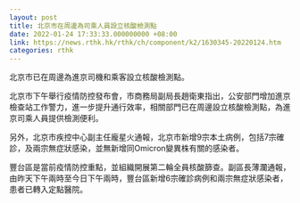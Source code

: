 ```yaml
---
layout: post
title: 北京市在周邊為司乘人員設立核酸檢測點
date: 2022-01-24 17:33:33.000000000 +08:00
link: https://news.rthk.hk/rthk/ch/component/k2/1630345-20220124.htm
categories: rthk
---
```


北京市已在周邊為進京司機和乘客設立核酸檢測點。

北京市下午舉行疫情防控發布會，市商務局副局長趙衛東指出，公安部門增加進京檢查站工作警力，進一步提升通行效率，相關部門已在周邊設立核酸檢測點，為進京司乘人員提供檢測便利。

另外，北京市疾控中心副主任龐星火通報，北京市新增9宗本土病例，包括7宗確診，及兩宗無症狀感染，並無新增同Omicron變異株有關的感染者。

豐台區是當前疫情防控重點，並組織開展第二輪全員核酸篩查。副區長薄瀾通報，由昨天下午兩時至今日下午兩時，豐台區新增6宗確診病例和兩宗無症狀感染者，患者已轉入定點醫院。

